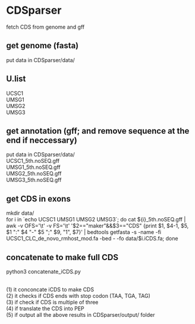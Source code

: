 # CDSparser
fetch CDS from genome and gff

## get genome (fasta)
put data in CDSparser/data/<br>

## U.list
UCSC1<br>
UMSG1<br>
UMSG2<br>
UMSG3<br>

## get annotation (gff; and remove sequence at the end if neccessary)
put data in CDSparser/data/<br>
UCSC1_5th.noSEQ.gff<br>
UMSG1_5th.noSEQ.gff<br>
UMSG2_5th.noSEQ.gff<br>
UMSG3_5th.noSEQ.gff<br>

## get CDS in exons
mkdir data/<br>
for i in \`echo UCSC1 UMSG1 UMSG2 UMSG3\`; do
cat ${i}_5th.noSEQ.gff | awk -v OFS='\t' -v FS='\t' '$2=="maker"&&$3=="CDS" {print $1, $4-1, $5, $1 ":" $4 "-" $5 ";" $9, "1", $7}' | bedtools getfasta -s -name -fi UCSC1_CLC_de_novo_rmhost_mod.fa -bed - -fo data/$i.iCDS.fa;
done
<br>

## concatenate to make full CDS
python3 concatenate_iCDS.py<br><br>

(1) it conconcate iCDS to make CDS<br>
(2) it checks if CDS ends with stop codon (TAA, TGA, TAG)<br>
(3) if check if CDS is multiple of three<br>
(4) if translate the CDS into PEP<br>
(5) if output all the above results in CDSparser/output/ folder<br><br>


